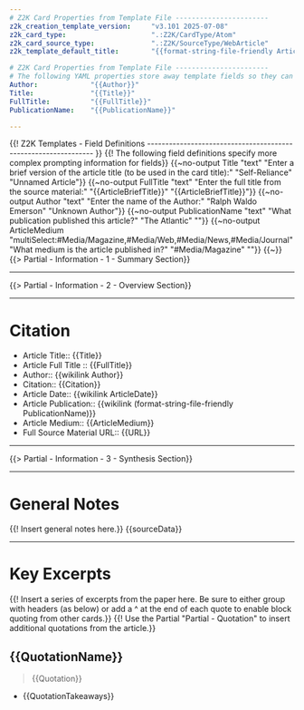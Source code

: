 ```yaml
---
# Z2K Card Properties from Template File -----------------------
z2k_creation_template_version:     "v3.101 2025-07-08"
z2k_card_type:                     ".:Z2K/CardType/Atom"
z2k_card_source_type:              ".:Z2K/SourceType/WebArticle"
z2k_template_default_title:        "{{format-string-file-friendly ArticleBriefTitle}} - {{format-string-file-friendly AuthorName}}"

# Z2K Card Properties from Template File -----------------------
# The following YAML properties store away template fields so they can be access through database tools and subsequent partials
Author:             "{{Author}}" 
Title:              "{{Title}}" 
FullTitle:          "{{FullTitle}}" 
PublicationName:    "{{PublicationName}}" 

---
```

{{! Z2K Templates - Field Definitions --------------------------------------------------------------- }}
{{! The following field definitions specify more complex prompting information for fields}}
{{~no-output Title             "text" "Enter a brief version of the article title (to be used in the card title):" "Self-Reliance" "Unnamed Article"}}
{{~no-output FullTitle  "text" "Enter the full title from the source material:" "{{ArticleBriefTitle}}" "{{ArticleBriefTitle}}"}}
{{~no-output Author        "text" "Enter the name of the Author:" "Ralph Waldo Emerson" "Unknown Author"}}
{{~no-output PublicationName   "text" "What publication published this article?" "The Atlantic" ""}}
{{~no-output ArticleMedium     "multiSelect:#Media/Magazine,#Media/Web,#Media/News,#Media/Journal" "What medium is the article published in?" "#Media/Magazine" ""}}
{{~}}
{{> Partial - Information - 1 - Summary Section}}

---
{{> Partial - Information - 2 - Overview Section}}

---
# Citation
- Article Title:: {{Title}}
- Article Full Title :: {{FullTitle}}
- Author:: {{wikilink Author}}
- Citation:: {{Citation}}
- Article Date:: {{wikilink ArticleDate}}
- Article Publication:: {{wikilink (format-string-file-friendly PublicationName)}}
- Article Medium:: {{ArticleMedium}}
- Full Source Material URL:: {{URL}}

---
{{> Partial - Information - 3 - Synthesis Section}}

---
# General Notes
{{! Insert general notes here.}}
{{sourceData}}

---
# Key Excerpts
{{! Insert a series of excerpts from the paper here. Be sure to either group with headers (as below) or add a ^ at the end of each quote to enable block quoting from other cards.}}
{{! Use the Partial "Partial - Quotation" to insert additional quotations from the article.}}

## {{QuotationName}}
> {{Quotation}}

- {{QuotationTakeaways}}

